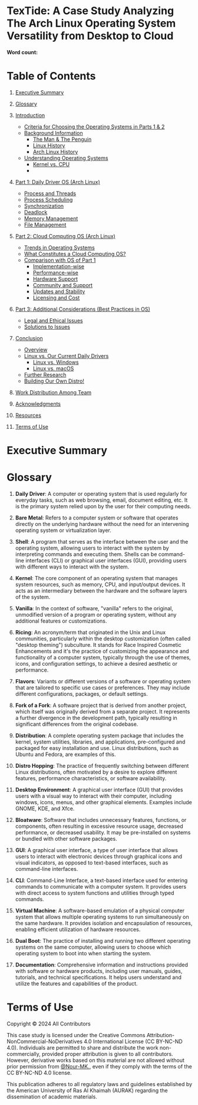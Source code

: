 # TexTide: A Case Study Analyzing The Arch Linux Operating System Versatility from Desktop to Cloud

**Word count:**  

# Table of Contents

1. [Executive Summary](#executive-summary)
2. [Glossary](#glossary)
6. [Introduction](#introduction)
    - [Criteria for Choosing the Operating Systems in Parts 1 & 2](#criteria)
    - [Background Information](#background-information)
        - [The Man & The Penguin](#)
        - [Linux History](#linux)
        - [Arch Linux History](#arch-linux)
    - [Understanding Operating Systems](#understanding-operating-systems)
        - [Kernel vs. CPU](#kernel-vs-cpu)
        - 
7. [Part 1: Daily Driver OS (Arch Linux)](#operating-system-one)
    - [Process and Threads](#process-and-threads)
    - [Process Scheduling](#process-scheduling)
    - [Synchronization](#synchronization)
    - [Deadlock](#deadlock)
    - [Memory Management](#memory-management)
    - [File Management](#file-management)
8. [Part 2: Cloud Computing OS (Arch Linux)](#operating-system-two-cloud-os)
   - [Trends in Operating Systems](#)
   - [What Constitutes a Cloud Computing OS?](#)
   - [Comparison with OS of Part 1](#comparison-with-os-one)
       - [Implementation-wise](#)
       - [Performance-wise](#)
       - [Hardware Support](#)
       - [Community and Support](#)
       - [Updates and Stability](#)
       - [Licensing and Cost](#)
10. [Part 3: Additional Considerations (Best Practices in OS)](#)
    - [Legal and Ethical Issues](#legal-and-ethical-issues)
    - [Solutions to Issues](#solutions-to-issues)
11. [Conclusion](#conclusion)
    - [Overview](#overview)
    - [Linux vs. Our Current Daily Drivers](#)
        - [Linux vs. Windows](#)
        - [Linux vs. macOS](#)
    - [Further Research](#further-research)
    - [Building Our Own Distro!](#building-our-own-distro)
12. [Work Distribution Among Team](#work-graph)
19. [Acknowledgments](#acknowledgments)
14. [Resources](#resources)

18. [Terms of Use](#terms-of-use)

# Executive Summary

# Glossary
1. **Daily Driver**: A computer or operating system that is used regularly for everyday tasks, such as web browsing, email, document editing, etc. It is the primary system relied upon by the user for their computing needs.

2. **Bare Metal**: Refers to a computer system or software that operates directly on the underlying hardware without the need for an intervening operating system or virtualization layer.

3. **Shell**: A program that serves as the interface between the user and the operating system, allowing users to interact with the system by interpreting commands and executing them. Shells can be command-line interfaces (CLI) or graphical user interfaces (GUI), providing users with different ways to interact with the system.

4. **Kernel**: The core component of an operating system that manages system resources, such as memory, CPU, and input/output devices. It acts as an intermediary between the hardware and the software layers of the system.

5. **Vanilla**: In the context of software, "vanilla" refers to the original, unmodified version of a program or operating system, without any additional features or customizations.

6. **Ricing**: An acronym/term that originated in the Unix and Linux communities, particularly within the desktop customization (often called "desktop theming") subculture. It stands for Race Inspired Cosmetic Enhancements and it's the practice of customizing the appearance and functionality of a computer system, typically through the use of themes, icons, and configuration settings, to achieve a desired aesthetic or performance.

7. **Flavors**: Variants or different versions of a software or operating system that are tailored to specific use cases or preferences. They may include different configurations, packages, or default settings.

8. **Fork of a Fork**: A software project that is derived from another project, which itself was originally derived from a separate project. It represents a further divergence in the development path, typically resulting in significant differences from the original codebase.

9. **Distribution**: A complete operating system package that includes the kernel, system utilities, libraries, and applications, pre-configured and packaged for easy installation and use. Linux distributions, such as Ubuntu and Fedora, are examples of this.

10. **Distro Hopping**: The practice of frequently switching between different Linux distributions, often motivated by a desire to explore different features, performance characteristics, or software availability.

11. **Desktop Environment**: A graphical user interface (GUI) that provides users with a visual way to interact with their computer, including windows, icons, menus, and other graphical elements. Examples include GNOME, KDE, and Xfce.

12. **Bloatware**: Software that includes unnecessary features, functions, or components, often resulting in excessive resource usage, decreased performance, or decreased usability. It may be pre-installed on systems or bundled with other software packages.

13. **GUI**: A graphical user interface, a type of user interface that allows users to interact with electronic devices through graphical icons and visual indicators, as opposed to text-based interfaces, such as command-line interfaces.

14. **CLI**: Command-Line Interface, a text-based interface used for entering commands to communicate with a computer system. It provides users with direct access to system functions and utilities through typed commands.

15. **Virtual Machine**: A software-based emulation of a physical computer system that allows multiple operating systems to run simultaneously on the same hardware. It provides isolation and encapsulation of resources, enabling efficient utilization of hardware resources.

16. **Dual Boot**: The practice of installing and running two different operating systems on the same computer, allowing users to choose which operating system to boot into when starting the system.

17. **Documentation**: Comprehensive information and instructions provided with software or hardware products, including user manuals, guides, tutorials, and technical specifications. It helps users understand and utilize the features and capabilities of the product.


# Terms of Use
Copyright © 2024 All Contributors

This case study is licensed under the Creative Commons Attribution-NonCommercial-NoDerivatives 4.0 International License (CC BY-NC-ND 4.0). Individuals are permitted to share and distribute the work non-commercially, provided proper attribution is given to all contributors. However, derivative works based on this material are not allowed without prior permission from [@Nour-MK.](https://github.com/Nour-MK), even if they comply with the terms of the CC BY-NC-ND 4.0 license.

This publication adheres to all regulatory laws and guidelines established by the American University of Ras Al Khaimah (AURAK) regarding the dissemination of academic materials.
